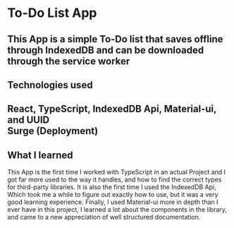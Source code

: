 # To-Do List App

This App is a simple To-Do list that saves offline through IndexedDB and can be downloaded through the service worker
---

## Technologies used

React, TypeScript, IndexedDB Api, Material-ui, and UUID <br/>
Surge (Deployment)
---

## What I learned 
This App is the first time I worked with TypeScript in an actual Project and I got far more used to the way it handles, and how to find the correct types for third-party libraries. It is also the first time I used the IndexedDB Api, Which took me a while to figure out exactly how to use, but it was a very good learning experience. Finally, I used Material-ui more in depth than I ever have in this project, I learned a lot about the components in the library, and came to a new appreciation of well structured documentation. 
